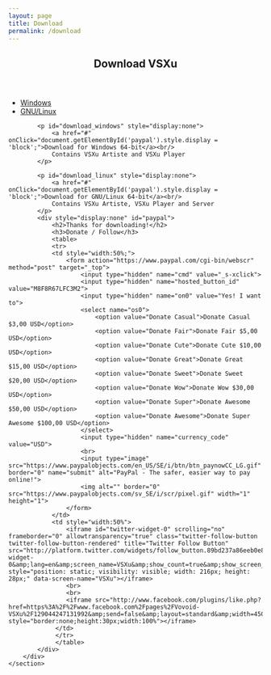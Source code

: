 ```yaml
---
layout: page
title: Download
permalink: /download
---
```

<div id="main" class="alt">
    <section id="one">
        <div class="inner">
            <header class="major">
                <h1>Download VSXu</h1>
            </header>
            <ul class="actions horizontal">
                <li><a href="#" class="button" 
                onClick="
                    document.getElementById('download_windows').style.display = 'block'; 
                    document.getElementById('download_linux').style.display = 'none';
                    document.getElementById('paypal').style.display = 'none';
                "
                >Windows</a></li>
                <li><a href="#" class="button" 
                onClick="
                    document.getElementById('download_windows').style.display = 'none'; 
                    document.getElementById('download_linux').style.display = 'block';
                    document.getElementById('paypal').style.display = 'none';
                "
                >GNU/Linux</a></li>
            </ul>
        
            <p id="download_windows" style="display:none">
                <a href="#" onClick="document.getElementById('paypal').style.display = 'block';">Download for Windows 64-bit</a><br/>
                Contains VSXu Artiste and VSXu Player
            </p>
            
            <p id="download_linux" style="display:none">
                <a href="#" onClick="document.getElementById('paypal').style.display = 'block';">Download for GNU/Linux 64-bit</a><br/>
                Contains VSXu Artiste, VSXu Player and Server
            </p>
            <div style="display:none" id="paypal">
                <h2>Thanks for downloading!</h2>
                <h3>Donate / Follow</h3>
                <table>
                <tr>
                <td style="width:50%;">
                    <form action="https://www.paypal.com/cgi-bin/webscr" method="post" target="_top">
                        <input type="hidden" name="cmd" value="_s-xclick">
                        <input type="hidden" name="hosted_button_id" value="M8F8R67LFC3M2">
                        <input type="hidden" name="on0" value="Yes! I want to">
                        <select name="os0">
                            <option value="Donate Casual">Donate Casual $3,00 USD</option>
                            <option value="Donate Fair">Donate Fair $5,00 USD</option>
                            <option value="Donate Cute">Donate Cute $10,00 USD</option>
                            <option value="Donate Great">Donate Great $15,00 USD</option>
                            <option value="Donate Sweet">Donate Sweet $20,00 USD</option>
                            <option value="Donate Wow">Donate Wow $30,00 USD</option>
                            <option value="Donate Super">Donate Awesome $50,00 USD</option>
                            <option value="Donate Awesome">Donate Super Awesome $100,00 USD</option>
                        </select>
                        <input type="hidden" name="currency_code" value="USD">
                        <br>
                        <input type="image" src="https://www.paypalobjects.com/en_US/SE/i/btn/btn_paynowCC_LG.gif" border="0" name="submit" alt="PayPal - The safer, easier way to pay online!">
                        <img alt="" border="0" src="https://www.paypalobjects.com/sv_SE/i/scr/pixel.gif" width="1" height="1">
                    </form>
                </td>
                <td style="width:50%">
                    <iframe id="twitter-widget-0" scrolling="no" frameborder="0" allowtransparency="true" class="twitter-follow-button twitter-follow-button-rendered" title="Twitter Follow Button" src="http://platform.twitter.com/widgets/follow_button.89bd237a86eeb0e8b1de842a4b88b09b.en.html#dnt=false&amp;id=twitter-widget-0&amp;lang=en&amp;screen_name=VSXu&amp;show_count=true&amp;show_screen_name=true&amp;size=l&amp;time=1490522543370" style="position: static; visibility: visible; width: 216px; height: 28px;" data-screen-name="VSXu"></iframe>
                    <br>
                    <br>
                    <iframe src="http://www.facebook.com/plugins/like.php?href=https%3A%2F%2Fwww.facebook.com%2Fpages%2FVovoid-VSXu%2F129044247131992&amp;send=false&amp;layout=standard&amp;width=450&amp;show_faces=false&amp;action=like&amp;colorscheme=dark&amp;font&amp;height=35" style="border:none;height:30px;width:100%"></iframe>
                 </td>
                 </tr>
                 </table>
            </div>
        </div>
    </section>
</div>
